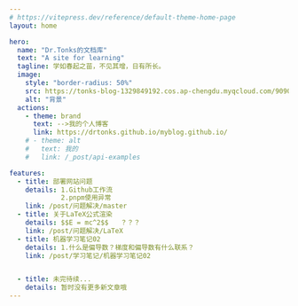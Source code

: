 ```yaml
---
# https://vitepress.dev/reference/default-theme-home-page
layout: home

hero:
  name: "Dr.Tonks的文档库"
  text: "A site for learning"
  tagline: 学如春起之苗，不见其增，日有所长。
  image: 
    style: "border-radius: 50%"
    src: https://tonks-blog-1329849192.cos.ap-chengdu.myqcloud.com/9090.JPG
    alt: "背景"
  actions:
    - theme: brand
      text: -->我的个人博客
      link: https://drtonks.github.io/myblog.github.io/
    # - theme: alt
    #   text: 我的
    #   link: /_post/api-examples

features:
  - title: 部署网站问题
    details: 1.Github工作流 
             2.pnpm使用异常
    link: /post/问题解决/master
  - title: 关于LaTeX公式渲染
    details: $$E = mc^2$$   ？？？
    link: /post/问题解决/LaTeX
  - title: 机器学习笔记02
    details: 1.什么是偏导数？梯度和偏导数有什么联系？
    link: /post/学习笔记/机器学习笔记02


  - title: 未完待续...
    details: 暂时没有更多新文章哦
---
```


